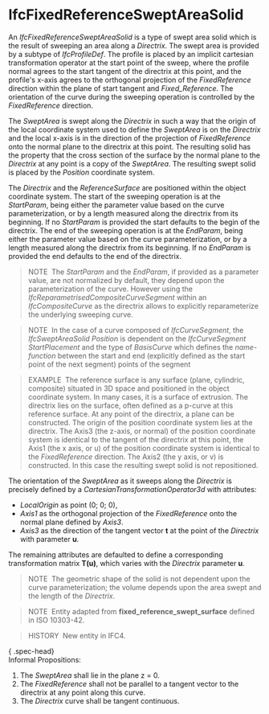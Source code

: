 IfcFixedReferenceSweptAreaSolid
===============================

An _IfcFixedReferenceSweptAreaSolid_ is a type of swept area solid which is the result of sweeping an area along a _Directrix_. The swept area is provided by a subtype of _IfcProfileDef_. The profile is placed by an implicit cartesian transformation operator at the start point of the sweep, where the profile normal agrees to the start tangent of the directrix at this point, and the profile's x-axis agrees to the orthogonal projection of the _FixedReference_ direction within the plane of start tangent and _Fixed_Reference_. The orientation of the curve during the sweeping operation is controlled by the _FixedReference_ direction.  

The _SweptArea_ is swept along the _Directrix_ in such a way that the origin of the local coordinate system used to define the _SweptArea_ is on the _Directrix_ and the local x-axis is in the direction of the projection of _FixedReference_ onto the normal plane to the directrix at this point. The resulting solid has the property that the cross section of the surface by the normal plane to the _Directrix_ at any point is a copy of the _SweptArea_. The resulting swept solid is placed by the _Position_ coordinate system.  

The _Directrix_ and the _ReferenceSurface_ are positioned within the object coordinate system. The start of the sweeping operation is at the _StartParam_, being either the parameter value based on the curve parameterization, or by a length measured along the directrix from its beginning. If no _StartParam_ is provided the start defaults to the begin of the directrix. The end of the sweeping operation is at the _EndParam_, being either the parameter value based on the curve parameterization, or by a length measured along the directrix from its beginning. If no _EndParam_ is provided the end defaults to the end of the directrix.

> NOTE&nbsp; The _StartParam_ and the _EndParam_, if provided as a parameter value, are not normalized by default, they depend upon the parameterization of the curve. However using the _IfcReparametrisedCompositeCurveSegment_ within an _IfcCompositeCurve_ as the directrix allows to explicitly reparameterize the underlying sweeping curve.  

> NOTE&nbsp; In the case of a curve composed of _IfcCurveSegment_, the _IfcSweptAreaSolid_ _Position_ is dependent on the _IfcCurveSegment_ _StartPlacement_ and the type of _BasisCurve_ which defines the _name-function_  between the start and end (explicitly defined as the start point of the next segment) points of the segment

> EXAMPLE&nbsp; The reference surface is any surface (plane, cylindric, composite) situated in 3D space and positioned in the object coordinate system. In many cases, it is a surface of extrusion. The directrix lies on the surface, often defined as a p-curve at this reference surface. At any point of the directrix, a plane can be constructed. The origin of the position coordinate system lies at the directrix. The Axis3 (the z-axis, or normal) of the position coordinate system is identical to the tangent of the directrix at this point, the Axis1 (the x axis, or u) of the position coordinate system is identical to the _FixedReference_ direction. The Axis2 (the y axis, or v) is constructed. In this case the resulting swept solid is not repositioned.  

The orientation of the _SweptArea_ as it sweeps along the _Directrix_ is precisely defined by a _CartesianTransformationOperator3d_ with attributes:  

* _LocalOrigin_ as point (0; 0; 0),  
* _Axis1_ as the orthogonal projection of the _FixedReference_ onto the normal plane defined by _Axis3_.  
* _Axis3_ as the direction of the tangent vector **t** at the point of the _Directrix_ with parameter **u**.  

The remaining attributes are defaulted to define a corresponding transformation matrix **T(u)**, which varies with the _Directrix_ parameter **u**.  

> NOTE&nbsp; The geometric shape of the solid is not dependent upon the curve parameterization; the volume depends upon the area swept and the length of the _Directrix_.  

> NOTE&nbsp; Entity adapted from **fixed_reference_swept_surface** defined in ISO 10303-42.  

> HISTORY&nbsp; New entity in IFC4.  

{ .spec-head}  
Informal Propositions:  

1. The _SweptArea_ shall lie in the plane z = 0.  
2. The _FixedReference_ shall not be parallel to a tangent vector to the directrix at any point along this curve.  
3. The _Directrix_ curve shall be tangent continuous.
